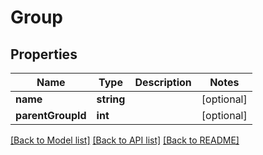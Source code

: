 # Group

## Properties
Name | Type | Description | Notes
------------ | ------------- | ------------- | -------------
**name** | **string** |  | [optional] 
**parentGroupId** | **int** |  | [optional] 

[[Back to Model list]](../README.md#documentation-for-models) [[Back to API list]](../README.md#documentation-for-api-endpoints) [[Back to README]](../README.md)


